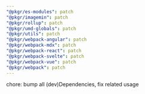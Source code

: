 ```yaml
---
"@pkgr/es-modules": patch
"@pkgr/imagemin": patch
"@pkgr/rollup": patch
"@pkgr/umd-globals": patch
"@pkgr/utils": patch
"@pkgr/webpack-angular": patch
"@pkgr/webpack-mdx": patch
"@pkgr/webpack-react": patch
"@pkgr/webpack-svelte": patch
"@pkgr/webpack-vue": patch
"@pkgr/webpack": patch
---
```


chore: bump all (dev)Dependencies, fix related usage

